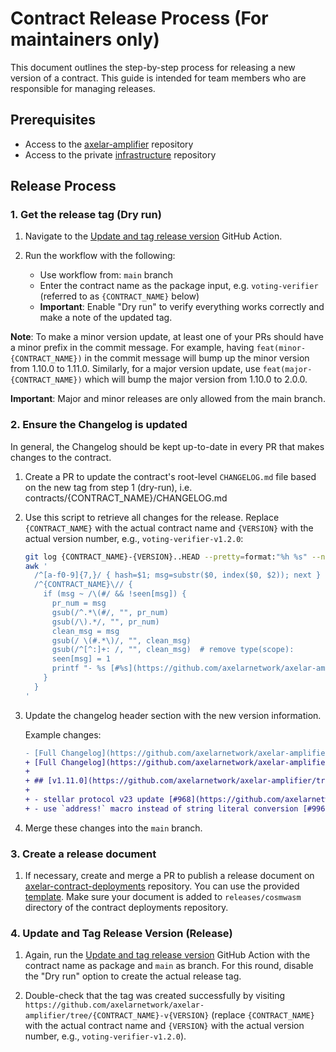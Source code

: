 # Contract Release Process (**For maintainers only**)

This document outlines the step-by-step process for releasing a new version of a contract. This guide is intended for team members who are responsible for managing releases.

## Prerequisites

- Access to the [axelar-amplifier](https://github.com/axelarnetwork/axelar-amplifier) repository
- Access to the private [infrastructure](https://github.com/axelarnetwork/infrastructure) repository

## Release Process

### 1. Get the release tag (Dry run)

1. Navigate to the [Update and tag release version](https://github.com/axelarnetwork/axelar-amplifier/actions/workflows/release.yaml) GitHub Action.

1. Run the workflow with the following:

    - Use workflow from: `main` branch
    - Enter the contract name as the package input, e.g. `voting-verifier` (referred to as `{CONTRACT_NAME}` below)
    - **Important**: Enable "Dry run" to verify everything works correctly and make a note of the updated tag.

**Note**: To make a minor version update, at least one of your PRs should have a minor prefix in the commit message. For example, having `feat(minor-{CONTRACT_NAME})` in the commit message will bump up the minor version from 1.10.0 to 1.11.0. Similarly, for a major version update, use `feat(major-{CONTRACT_NAME})` which will bump the major version from 1.10.0 to 2.0.0.

**Important**: Major and minor releases are only allowed from the main branch.

### 2. Ensure the Changelog is updated

In general, the Changelog should be kept up-to-date in every PR that makes changes to the contract.

1. Create a PR to update the contract's root-level `CHANGELOG.md` file based on the new tag from step 1 (dry-run), i.e. contracts/{CONTRACT_NAME}/CHANGELOG.md

1. Use this script to retrieve all changes for the release. Replace `{CONTRACT_NAME}` with the actual contract name and `{VERSION}` with the actual version number, e.g., `voting-verifier-v1.2.0`:

    ```bash
    git log {CONTRACT_NAME}-{VERSION}..HEAD --pretty=format:"%h %s" --name-only |
    awk '
      /^[a-f0-9]{7,}/ { hash=$1; msg=substr($0, index($0, $2)); next }
      /^{CONTRACT_NAME}\// {
        if (msg ~ /\(#/ && !seen[msg]) {
          pr_num = msg
          gsub(/^.*\(#/, "", pr_num)
          gsub(/\).*/, "", pr_num)
          clean_msg = msg
          gsub(/ \(#.*\)/, "", clean_msg)
          gsub(/^[^:]+: /, "", clean_msg)  # remove type(scope):
          seen[msg] = 1
          printf "- %s [#%s](https://github.com/axelarnetwork/axelar-amplifier/pull/%s)\n", clean_msg, pr_num, pr_num
        }
      }
    '
    ```

1. Update the changelog header section with the new version information.

    Example changes:

    ```diff
    - [Full Changelog](https://github.com/axelarnetwork/axelar-amplifier/compare/voting-verifier-v1.10.0..HEAD)
    + [Full Changelog](https://github.com/axelarnetwork/axelar-amplifier/compare/voting-verifier-v1.11.0..HEAD)
    +
    + ## [v1.11.0](https://github.com/axelarnetwork/axelar-amplifier/tree/voting-verifier-v1.11.0) (2025-08-14)
    +
    + - stellar protocol v23 update [#968](https://github.com/axelarnetwork/axelar-amplifier/pull/968)
    + - use `address!` macro instead of string literal conversion [#996](https://github.com/axelarnetwork/axelar-amplifier/pull/996)
    ```

1. Merge these changes into the `main` branch.

### 3. Create a release document

1. If necessary, create and merge a PR to publish a release document on [axelar-contract-deployments](https://github.com/axelarnetwork/axelar-contract-deployments) repository. You can use the provided [template](https://github.com/axelarnetwork/axelar-contract-deployments/blob/main/releases/TEMPLATE.md). Make sure your document is added to `releases/cosmwasm` directory of the contract deployments repository.

### 4. Update and Tag Release Version (Release)

1. Again, run the [Update and tag release version](https://github.com/axelarnetwork/axelar-amplifier/actions/workflows/release.yaml) GitHub Action with the contract name as package and `main` as branch. For this round, disable the "Dry run" option to create the actual release tag.

1. Double-check that the tag was created successfully by visiting `https://github.com/axelarnetwork/axelar-amplifier/tree/{CONTRACT_NAME}-v{VERSION}` (replace `{CONTRACT_NAME}` with the actual contract name and `{VERSION}` with the actual version number, e.g., `voting-verifier-v1.2.0`).
